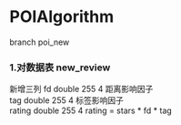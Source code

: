 # POIAlgorithm

branch poi_new  
### 1.对数据表 new_review 
新增三列
fd	double	255	4		距离影响因子				
tag	double	255	4		标签影响因子				
rating	double	255	4		rating = stars * fd * tag 			


